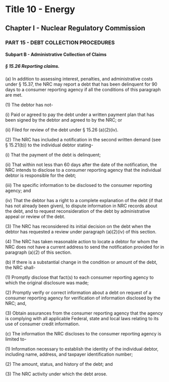 
# Title 10 - Energy
## Chapter I - Nuclear Regulatory Commission
### PART 15 - DEBT COLLECTION PROCEDURES
#### Subpart B - Administrative Collection of Claims
##### § 15.26 Reporting claims.

(a) In addition to assessing interest, penalties, and administrative costs under § 15.37, the NRC may report a debt that has been delinquent for 90 days to a consumer reporting agency if all the conditions of this paragraph are met.

(1) The debtor has not-

(i) Paid or agreed to pay the debt under a written payment plan that has been signed by the debtor and agreed to by the NRC; or

(ii) Filed for review of the debt under § 15.26 (a)(2)(iv).

(2) The NRC has included a notification in the second written demand (see § 15.21(b)) to the individual debtor stating-

(i) That the payment of the debt is delinquent;

(ii) That within not less than 60 days after the date of the notification, the NRC intends to disclose to a consumer reporting agency that the individual debtor is responsible for the debt;

(iii) The specific information to be disclosed to the consumer reporting agency; and

(iv) That the debtor has a right to a complete explanation of the debt (if that has not already been given), to dispute information in NRC records about the debt, and to request reconsideration of the debt by administrative appeal or review of the debt.

(3) The NRC has reconsidered its initial decision on the debt when the debtor has requested a review under paragraph (a)(2)(iv) of this section.

(4) The NRC has taken reasonable action to locate a debtor for whom the NRC does not have a current address to send the notification provided for in paragraph (a)(2) of this section.

(b) If there is a substantial change in the condition or amount of the debt, the NRC shall-

(1) Promptly disclose that fact(s) to each consumer reporting agency to which the original disclosure was made;

(2) Promptly verify or correct information about a debt on request of a consumer reporting agency for verification of information disclosed by the NRC; and,

(3) Obtain assurances from the consumer reporting agency that the agency is complying with all applicable Federal, state and local laws relating to its use of consumer credit information.

(c) The information the NRC discloses to the consumer reporting agency is limited to-

(1) Information necessary to establish the identity of the individual debtor, including name, address, and taxpayer identification number;

(2) The amount, status, and history of the debt; and

(3) The NRC activity under which the debt arose.

